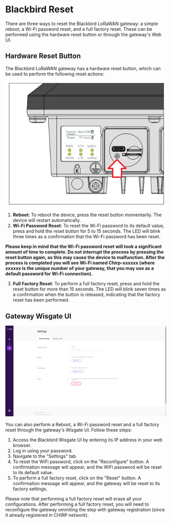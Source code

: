 # Blackbird Reset

There are three ways to reset the Blackbird LoRaWAN gateway: a simple reboot, a Wi-Fi password reset, and a full factory reset. These can be performed using the hardware reset button or through the gateway's Web UI.

## Hardware Reset Button

The Blackbird LoRaWAN gateway has a hardware reset button, which can be used to perform the following reset actions:

![](../../../.gitbook/assets/gw_reset_button.png)

1. **Reboot**: To reboot the device, press the reset button momentarily. The device will restart automatically.
2. **Wi-Fi Password Reset**: To reset the Wi-Fi password to its default value, press and hold the reset button for 5 to 15 seconds. The LED will blink three times as a confirmation that the Wi-Fi password has been reset.

**Please keep in mind that the Wi-Fi password reset will took a significant amount of time to complete. Do not interrupt the process by pressing the reset button again, as this may cause the device to malfunction. After the process is completed you will see Wi-Fi named Chirp-xxxxxx (where xxxxxx is the unique number of your gateway, that you may use as a default password for Wi-Fi connection).**

3. **Full Factory Reset**: To perform a full factory reset, press and hold the reset button for more than 15 seconds. The LED will blink seven times as a confirmation when the button is released, indicating that the factory reset has been performed.

## Gateway Wisgate UI

![](../../../.gitbook/assets/gw_reset_webui.png)

You can also perform a Reboot, a Wi-Fi password reset and a full factory reset through the gateway's Wisgate UI. Follow these steps:

1. Access the Blackbird Wisgate UI by entering its IP address in your web browser.
2. Log in using your password.
3. Navigate to the "Settings" tab.
4. To reset the WiFi password, click on the "Reconfigure" button. A confirmation message will appear, and the WiFi password will be reset to its default value.
5. To perform a full factory reset, click on the "Reset" button. A confirmation message will appear, and the gateway will be reset to its factory settings.

Please note that performing a full factory reset will erase all your configurations. After performing a full factory reset, you will need to reconfigure the gateway ommiting the step with gateway registration (since it already registered in CHIRP network).
